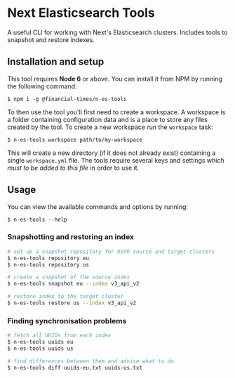 # Next Elasticsearch Tools

A useful CLI for working with Next's Elasticsearch clusters. Includes tools to snapshot and restore indexes.

## Installation and setup

This tool requires **Node 6** or above. You can install it from NPM by running the following command:

```
$ npm i -g @financial-times/n-es-tools
```

To then use the tool you'll first need to create a workspace. A workspace is a folder containing configuration data and is a place to store any files created by the tool. To create a new workspace run the `workspace` task:

```
$ n-es-tools workspace path/to/my-workspace
```

This will create a new directory (if it does not already exist) containing a single `workspace.yml` file. The tools require several keys and settings which _must to be added to this file_ in order to use it.

## Usage

You can view the available commands and options by running:

```
$ n-es-tools --help
```

### Snapshotting and restoring an index

```sh
# set up a snapshot repository for both source and target clusters
$ n-es-tools repository eu
$ n-es-tools repository us

# create a snapshot of the source index
$ n-es-tools snapshot eu --index v3_api_v2

# restore index to the target cluster
$ n-es-tools restore us --index v3_api_v2
```

### Finding synchronisation problems

```sh
# fetch all UUIDs from each index
$ n-es-tools uuids eu
$ n-es-tools uuids us

# find differences between them and advise what to do
$ n-es-tools diff uuids-eu.txt uuids-us.txt
```
